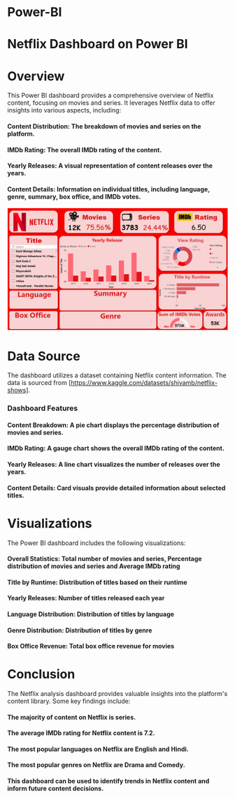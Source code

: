 # Power-BI
# Netflix Dashboard on Power BI


# Overview
This Power BI dashboard provides a comprehensive overview of Netflix content, focusing on movies and series. It leverages Netflix data to offer insights into various aspects, including:

#### Content Distribution: The breakdown of movies and series on the platform.
#### IMDb Rating: The overall IMDb rating of the content.
#### Yearly Releases: A visual representation of content releases over the years.
#### Content Details: Information on individual titles, including language, genre, summary, box office, and IMDb votes.

![img alt](https://github.com/Eric-Sajan/Power-BI/blob/6bf4a1dd715a81a0544d928b9ccdda0045d8c715/image.png)

# Data Source

The dashboard utilizes a dataset containing Netflix content information. The data is sourced from [https://www.kaggle.com/datasets/shivamb/netflix-shows].

### Dashboard Features
#### Content Breakdown: A pie chart displays the percentage distribution of movies and series.
#### IMDb Rating: A gauge chart shows the overall IMDb rating of the content.
#### Yearly Releases: A line chart visualizes the number of releases over the years.
#### Content Details: Card visuals provide detailed information about selected titles.

# Visualizations

The Power BI dashboard includes the following visualizations:

#### Overall Statistics: Total number of movies and series, Percentage distribution of movies and series and Average IMDb rating
#### Title by Runtime: Distribution of titles based on their runtime
#### Yearly Releases: Number of titles released each year
#### Language Distribution: Distribution of titles by language
#### Genre Distribution: Distribution of titles by genre
#### Box Office Revenue: Total box office revenue for movies


# Conclusion

The Netflix analysis dashboard provides valuable insights into the platform's content library. Some key findings include:

#### The majority of content on Netflix is series.
#### The average IMDb rating for Netflix content is 7.2.
#### The most popular languages on Netflix are English and Hindi.
#### The most popular genres on Netflix are Drama and Comedy.
#### This dashboard can be used to identify trends in Netflix content and inform future content decisions.

